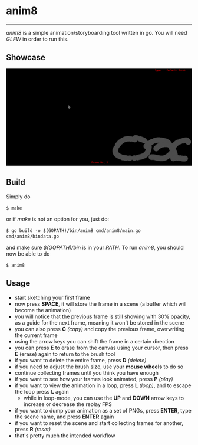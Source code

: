# anim8
---
*anim8* is a simple animation/storyboarding tool written in go. You will need *GLFW* in order to run this.

## Showcase
![alt text](https://github.com/supermuesli/anim8/blob/master/showcase.gif "y u trippin")

## Build
Simply do
```  
$ make
```
or if *make* is not an option for you, just do:
``` 
$ go build -o $(GOPATH)/bin/anim8 cmd/anim8/main.go cmd/anim8/bindata.go
```
and make sure *$(GOPATH)/bin* is in your *PATH*. To run *anim8*, you should now be able to do
``` 
$ anim8
```

## Usage
- start sketching your first frame
- now press **SPACE**, it will store the frame in a scene (a buffer which will become the animation)
- you will notice that the previous frame is still showing with 30% opacity, as a guide for the next frame, meaning it won't be stored in the scene
- you can also press **C** *(copy)* and copy the previous frame, overwriting the current frame
- using the arrow keys you can shift the frame in a certain direction
- you can press **E** to erase from the canvas using your cursor, then press **E** (erase) again to return to the brush tool 
- if you want to delete the entire frame, press **D** *(delete)*
- if you need to adjust the brush size, use your **mouse wheels** to do so
- continue collecting frames until you think you have enough
- if you want to see how your frames look animated, press **P** *(play)*
- if you want to view the animation in a loop, press **L** *(loop)*, and to escape the loop press **L** again
  - while in loop-mode, you can use the **UP** and **DOWN** arrow keys to increase or decrease the replay FPS
- if you want to dump your animation as a set of PNGs, press **ENTER**, type the scene name, and press **ENTER** again
- if you want to reset the scene and start collecting frames for another, press **R** *(reset)*
- that's pretty much the intended workflow
